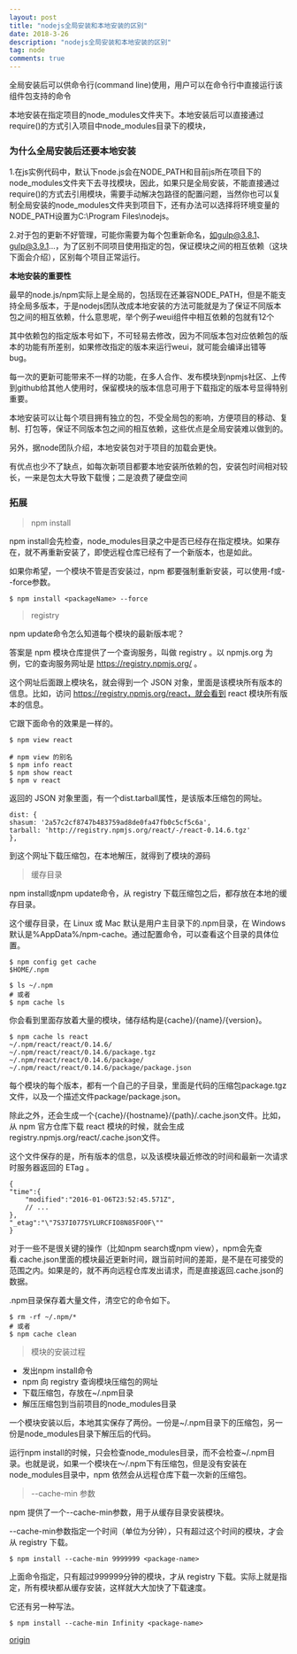 ```yaml
---
layout: post
title: "nodejs全局安装和本地安装的区别"
date: 2018-3-26
description: "nodejs全局安装和本地安装的区别"
tag: node
comments: true
---
```


全局安装后可以供命令行(command line)使用，用户可以在命令行中直接运行该组件包支持的命令

本地安装在指定项目的node_modules文件夹下。本地安装后可以直接通过require()的方式引入项目中node_modules目录下的模块，

### 为什么全局安装后还要本地安装

1.在js实例代码中，默认下node.js会在NODE_PATH和目前js所在项目下的node_modules文件夹下去寻找模块，因此，如果只是全局安装，不能直接通过require()的方式去引用模块，需要手动解决包路径的配置问题，当然你也可以复制全局安装的node_modules文件夹到项目下，还有办法可以选择将环境变量的NODE_PATH设置为C:\Program Files\nodejs。

2.对于包的更新不好管理，可能你需要为每个包重新命名，如gulp@3.8.1、gulp@3.9.1...，为了区别不同项目使用指定的包，保证模块之间的相互依赖（这块下面会介绍），区别每个项目正常运行。

**本地安装的重要性**

最早的node.js/npm实际上是全局的，包括现在还兼容NODE_PATH，但是不能支持全局多版本，于是nodejs团队改成本地安装的方法可能就是为了保证不同版本包之间的相互依赖，什么意思呢，举个例子weui组件中相互依赖的包就有12个

其中依赖包的指定版本号如下，不可轻易去修改，因为不同版本包对应依赖包的版本的功能有所差别，如果修改指定的版本来运行weui，就可能会编译出错等bug。

每一次的更新可能带来不一样的功能，在多人合作、发布模块到npmjs社区、上传到github给其他人使用时，保留模块的版本信息可用于下载指定的版本号显得特别重要。

本地安装可以让每个项目拥有独立的包，不受全局包的影响，方便项目的移动、复制、打包等，保证不同版本包之间的相互依赖，这些优点是全局安装难以做到的。

另外，据node团队介绍，本地安装包对于项目的加载会更快。

有优点也少不了缺点，如每次新项目都要本地安装所依赖的包，安装包时间相对较长，一来是包太大导致下载慢；二是浪费了硬盘空间

### 拓展

> npm install

npm install会先检查，node_modules目录之中是否已经存在指定模块。如果存在，就不再重新安装了，即使远程仓库已经有了一个新版本，也是如此。

如果你希望，一个模块不管是否安装过，npm 都要强制重新安装，可以使用-f或--force参数。

`$ npm install <packageName> --force`

> registry

npm update命令怎么知道每个模块的最新版本呢？

答案是 npm 模块仓库提供了一个查询服务，叫做 registry 。以 npmjs.org 为例，它的查询服务网址是 https://registry.npmjs.org/ 。

这个网址后面跟上模块名，就会得到一个 JSON 对象，里面是该模块所有版本的信息。比如，访问 https://registry.npmjs.org/react，就会看到 react 模块所有版本的信息。

它跟下面命令的效果是一样的。


    $ npm view react

    # npm view 的别名
    $ npm info react
    $ npm show react
    $ npm v react

返回的 JSON 对象里面，有一个dist.tarball属性，是该版本压缩包的网址。

    dist: {
    shasum: '2a57c2cf8747b483759ad8de0fa47fb0c5cf5c6a',
    tarball: 'http://registry.npmjs.org/react/-/react-0.14.6.tgz' 
    },

到这个网址下载压缩包，在本地解压，就得到了模块的源码

> 缓存目录

npm install或npm update命令，从 registry 下载压缩包之后，都存放在本地的缓存目录。

这个缓存目录，在 Linux 或 Mac 默认是用户主目录下的.npm目录，在 Windows 默认是%AppData%/npm-cache。通过配置命令，可以查看这个目录的具体位置。

    $ npm config get cache
    $HOME/.npm

    $ ls ~/.npm 
    # 或者
    $ npm cache ls

你会看到里面存放着大量的模块，储存结构是{cache}/{name}/{version}。

    $ npm cache ls react
    ~/.npm/react/react/0.14.6/
    ~/.npm/react/react/0.14.6/package.tgz
    ~/.npm/react/react/0.14.6/package/
    ~/.npm/react/react/0.14.6/package/package.json

每个模块的每个版本，都有一个自己的子目录，里面是代码的压缩包package.tgz文件，以及一个描述文件package/package.json。

除此之外，还会生成一个{cache}/{hostname}/{path}/.cache.json文件。比如，从 npm 官方仓库下载 react 模块的时候，就会生成registry.npmjs.org/react/.cache.json文件。

这个文件保存的是，所有版本的信息，以及该模块最近修改的时间和最新一次请求时服务器返回的 ETag 。

    {
    "time":{
        "modified":"2016-01-06T23:52:45.571Z",
        // ...
    },
    "_etag":"\"7S37I0775YLURCFIO8N85FO0F\""
    }

对于一些不是很关键的操作（比如npm search或npm view），npm会先查看.cache.json里面的模块最近更新时间，跟当前时间的差距，是不是在可接受的范围之内。如果是的，就不再向远程仓库发出请求，而是直接返回.cache.json的数据。

.npm目录保存着大量文件，清空它的命令如下。

    $ rm -rf ~/.npm/*
    # 或者
    $ npm cache clean

> 模块的安装过程

- 发出npm install命令
- npm 向 registry 查询模块压缩包的网址
- 下载压缩包，存放在~/.npm目录
- 解压压缩包到当前项目的node_modules目录

一个模块安装以后，本地其实保存了两份。一份是~/.npm目录下的压缩包，另一份是node_modules目录下解压后的代码。

运行npm install的时候，只会检查node_modules目录，而不会检查~/.npm目录。也就是说，如果一个模块在～/.npm下有压缩包，但是没有安装在node_modules目录中，npm 依然会从远程仓库下载一次新的压缩包。

> --cache-min 参数

npm 提供了一个--cache-min参数，用于从缓存目录安装模块。

--cache-min参数指定一个时间（单位为分钟），只有超过这个时间的模块，才会从 registry 下载。

    $ npm install --cache-min 9999999 <package-name>

上面命令指定，只有超过999999分钟的模块，才从 registry 下载。实际上就是指定，所有模块都从缓存安装，这样就大大加快了下载速度。

它还有另一种写法。

    $ npm install --cache-min Infinity <package-name>

[origin](http://www.ruanyifeng.com/blog/2016/01/npm-install.html)